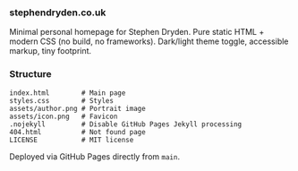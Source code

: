 ### stephendryden.co.uk

Minimal personal homepage for Stephen Dryden. Pure static HTML + modern CSS (no build, no frameworks). Dark/light theme toggle, accessible markup, tiny footprint.

### Structure

```
index.html        # Main page
styles.css        # Styles
assets/author.png # Portrait image
assets/icon.png   # Favicon
.nojekyll         # Disable GitHub Pages Jekyll processing
404.html          # Not found page
LICENSE           # MIT license
```

Deployed via GitHub Pages directly from `main`.